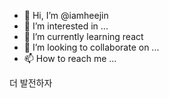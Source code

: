 - 👋 Hi, I’m @iamheejin
- 👀 I’m interested in ...
- 🌱 I’m currently learning react
- 💞️ I’m looking to collaborate on ...
- 📫 How to reach me ...


더 발전하자

<!---
iamheejin/iamheejin is a ✨ special ✨ repository because its `README.md` (this file) appears on your GitHub profile.
You can click the Preview link to take a look at your changes.
--->
